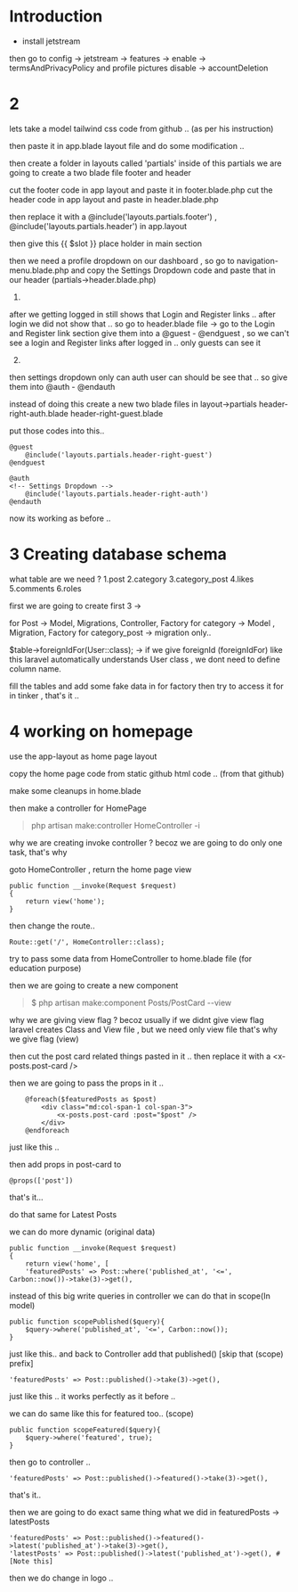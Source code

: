 # Introduction

- install jetstream

then go to config -> jetstream -> features -> 
enable -> termsAndPrivacyPolicy and profile pictures 
disable -> accountDeletion 

# 2 

lets take a model tailwind css code from github .. (as per his instruction)

then paste it in app.blade layout file and do some modification .. 

then create a folder in layouts called 'partials'
inside of this partials we are going to create a two blade file 
footer and header 

cut the footer code in app layout and paste it in footer.blade.php 
cut the header code in app layout and paste in header.blade.php

then replace it with a  @include('layouts.partials.footer') , @include('layouts.partials.header') in app.layout 

then give this {{ $slot }} place holder in main section 

then we need a profile dropdown on our dashboard , so go to navigation-menu.blade.php 
and copy the Settings Dropdown code and paste that in our header (partials->header.blade.php)

1)
after we getting logged in still shows that Login and Register links .. 
after login we did not show that .. so go to header.blade file -> go to the Login and Register link section 
give them into a @guest - @endguest , so we can't see a login and Register links after logged in .. only guests can see it 

2)
then settings dropdown only can auth user can should be see that .. so give them into @auth - @endauth 

instead of doing this create a new two blade files in layout->partials 
header-right-auth.blade 
header-right-guest.blade 

put those codes into this..

    @guest
        @include('layouts.partials.header-right-guest')
    @endguest

    @auth
    <!-- Settings Dropdown -->
        @include('layouts.partials.header-right-auth')
    @endauth

now its working as before .. 

# 3 Creating database schema 

what table are we need ? 
1.post
2.category
3.category_post
4.likes
5.comments
6.roles

first we are going to create first 3 -> 

for Post -> Model, Migrations, Controller, Factory
for category -> Model , Migration, Factory 
for category_post -> migration only.. 

$table->foreignIdFor(User::class); -> if we give foreignId (foreignIdFor) like this laravel automatically understands User class , we dont need to define column name.

fill the tables and add some fake data in for factory then try to access it for in tinker , that's it .. 

# 4 working on homepage

use the app-layout as home page layout 

copy the home page code from static github html code .. (from that github)

make some cleanups in home.blade 

then make a controller for HomePage 
> php artisan make:controller HomeController -i

why we are creating invoke controller ? becoz we are going to do only one task, that's why 

goto HomeController , return the home page view

    public function __invoke(Request $request)
    {
        return view('home');
    }
then change the route..

    Route::get('/', HomeController::class);

try to pass some data from HomeController to home.blade file (for education purpose)

then we are going to create a new component
> $ php artisan make:component Posts/PostCard --view

why we are giving view flag ? becoz usually if we didnt give view flag laravel creates Class and View file , but we need only view file that's why we give flag (view)

then cut the post card related things pasted in it .. then replace it with a <x-posts.post-card />

then we are going to pass the props in it .. 

```bladehtml
    @foreach($featuredPosts as $post)
        <div class="md:col-span-1 col-span-3">
            <x-posts.post-card :post="$post" />
        </div>
    @endforeach
```
just like this .. 

then add props in post-card to

    @props(['post'])

that's it... 

do that same for Latest Posts 

we can do more dynamic (original data)

    public function __invoke(Request $request)
    {
        return view('home', [
        'featuredPosts' => Post::where('published_at', '<=', Carbon::now())->take(3)->get(),

instead of this big write queries in controller we can do that in scope(In model)

    public function scopePublished($query){
        $query->where('published_at', '<=', Carbon::now());
    }
just like this.. 
and back to Controller add that published() [skip that (scope) prefix]

    'featuredPosts' => Post::published()->take(3)->get(),
just like this .. it works perfectly as it before .. 

we can do same like this for featured too.. (scope)

    public function scopeFeatured($query){
        $query->where('featured', true);
    }
then go to controller .. 

    'featuredPosts' => Post::published()->featured()->take(3)->get(),
that's it.. 

then we are going to do exact same thing what we did in featuredPosts -> latestPosts

    'featuredPosts' => Post::published()->featured()->latest('published_at')->take(3)->get(),
    'latestPosts' => Post::published()->latest('published_at')->get(), #[Note this]

then we do change in logo .. 
